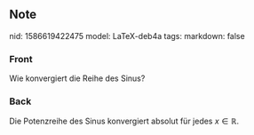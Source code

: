 ## Note
nid: 1586619422475
model: LaTeX-deb4a
tags: 
markdown: false

### Front
Wie konvergiert die Reihe des Sinus?

### Back
Die Potenzreihe des Sinus konvergiert absolut für jedes $x \in \mathbb{R}$.
